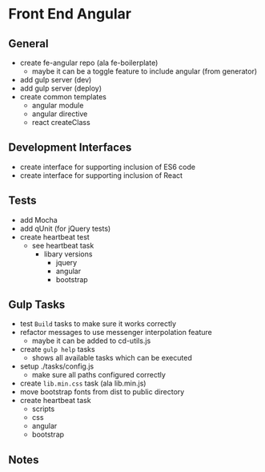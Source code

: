 # Front End Angular

## General

- create fe-angular repo (ala fe-boilerplate)
  - maybe it can be a toggle feature to include angular (from generator)
- add gulp server (dev)
- add gulp server (deploy)
- create common templates
  - angular module
  - angular directive
  - react createClass

## Development Interfaces

- create interface for supporting inclusion of ES6 code
- create interface for supporting inclusion of React

## Tests

- add Mocha
- add qUnit (for jQuery tests)
- create heartbeat test
  - see heartbeat task
    - libary versions
      - jquery
      - angular
      - bootstrap
      
## Gulp Tasks

- test `Build` tasks to make sure it works correctly
- refactor messages to use messenger interpolation feature
  - maybe it can be added to cd-utils.js
- create `gulp help` tasks
  - shows all available tasks which can be executed
- setup ./tasks/config.js
  - make sure all paths configured correctly
- create `lib.min.css` task (ala lib.min.js)
- move bootstrap fonts from dist to public directory
- create heartbeat task
  - scripts
  - css
  - angular
  - bootstrap
  
## Notes
